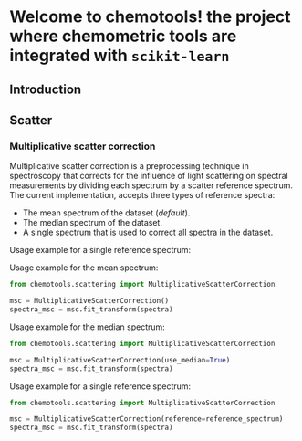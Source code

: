 # Welcome to chemotools! the project where chemometric tools are integrated with ```scikit-learn```

## __Introduction__

## __Scatter__

### __Multiplicative scatter correction__
Multiplicative scatter correction is a preprocessing technique in spectroscopy that corrects for the influence of light scattering on spectral measurements by dividing each spectrum by a scatter reference spectrum. The current implementation, accepts three types of reference spectra:

- The mean spectrum of the dataset (_default_).
- The median spectrum of the dataset.
- A single spectrum that is used to correct all spectra in the dataset.

Usage example for a single reference spectrum:

Usage example for the mean spectrum:

```python
from chemotools.scattering import MultiplicativeScatterCorrection

msc = MultiplicativeScatterCorrection()
spectra_msc = msc.fit_transform(spectra)
``` 

Usage example for the median spectrum:

```python
from chemotools.scattering import MultiplicativeScatterCorrection

msc = MultiplicativeScatterCorrection(use_median=True)
spectra_msc = msc.fit_transform(spectra)
``` 

Usage example for a single reference spectrum:

```python
from chemotools.scattering import MultiplicativeScatterCorrection

msc = MultiplicativeScatterCorrection(reference=reference_spectrum)
spectra_msc = msc.fit_transform(spectra)
```




